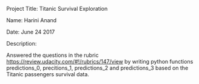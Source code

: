 Project Title: Titanic Survival Exploration

Name: Harini Anand

Date: June 24 2017

Description: 

Answered the questions in the rubric https://review.udacity.com/#!/rubrics/147/view by writing python functions predictions_0, precitions_1, predictions_2 and predictions_3 based on the Titanic passengers survival data. 


